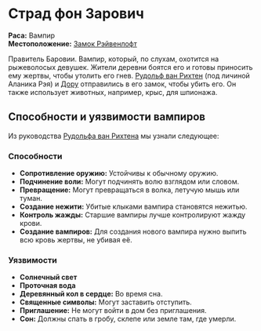 # Страд фон Зарович

**Раса:** Вампир  
**Местоположение:** [Замок Рэйвенлофт](../../locations/ravenloft.md)

Правитель Баровии. Вампир, который, по слухам, охотится на рыжеволосых девушек. Жители деревни боятся его и готовы приносить ему жертвы, чтобы утолить его гнев. [Рудольф ван Рихтен](rudolph-van-richten.md) (под личиной Аланика Рэя) и [Дору](doru.md) отправились в его замок, чтобы убить его. Он также использует животных, например, крыс, для шпионажа.

## Способности и уязвимости вампиров

Из руководства [Рудольфа ван Рихтена](rudolph-van-richten.md) мы узнали следующее:

### Способности
- **Сопротивление оружию:** Устойчивы к обычному оружию.
- **Подчинение воли:** Могут подчинять волю взглядом или словом.
- **Превращение:** Могут превращаться в волка, летучую мышь или туман.
- **Создание нежити:** Убитые клыками вампира становятся нежитью.
- **Контроль жажды:** Старшие вампиры лучше контролируют жажду крови.
- **Создание вампиров:** Для создания нового вампира нужно выпить всю кровь жертвы, не убивая её.

### Уязвимости
- **Солнечный свет**
- **Проточная вода**
- **Деревянный кол в сердце:** Во время сна.
- **Священные символы:** Могут заставить отступить.
- **Приглашение:** Не могут войти в дом без приглашения.
- **Сон:** Должны спать в гробу, склепе или земле там, где умерли.

